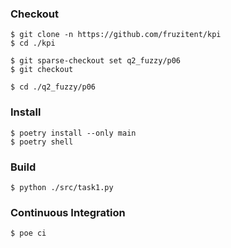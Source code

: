 ### Checkout
```shell
$ git clone -n https://github.com/fruzitent/kpi
$ cd ./kpi

$ git sparse-checkout set q2_fuzzy/p06
$ git checkout

$ cd ./q2_fuzzy/p06
```

### Install
```shell
$ poetry install --only main
$ poetry shell
```

### Build
```shell
$ python ./src/task1.py
```

### Continuous Integration
```shell
$ poe ci
```
